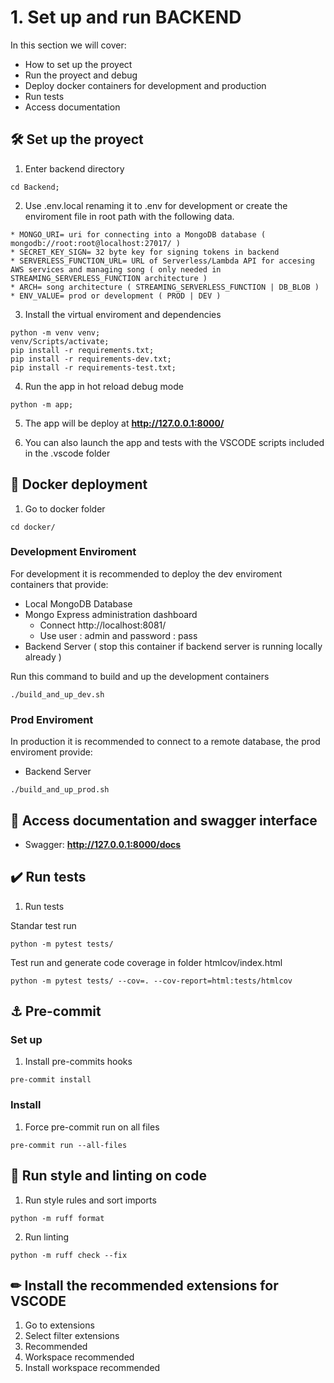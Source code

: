 # 1. Set up and run BACKEND

In this section we will cover:

* How to set up the proyect
* Run the proyect and debug
* Deploy docker containers for development and production
* Run tests
* Access documentation

## 🛠 Set up the proyect

1. Enter backend directory

```
cd Backend;
```

2. Use .env.local renaming it to .env for development or create the enviroment file in root path with the following data.

```
* MONGO_URI= uri for connecting into a MongoDB database ( mongodb://root:root@localhost:27017/ )
* SECRET_KEY_SIGN= 32 byte key for signing tokens in backend
* SERVERLESS_FUNCTION_URL= URL of Serverless/Lambda API for accesing AWS services and managing song ( only needed in STREAMING_SERVERLESS_FUNCTION architecture )
* ARCH= song architecture ( STREAMING_SERVERLESS_FUNCTION | DB_BLOB )
* ENV_VALUE= prod or development ( PROD | DEV )

```

3. Install the virtual enviroment and dependencies

```
python -m venv venv;
venv/Scripts/activate;
pip install -r requirements.txt;
pip install -r requirements-dev.txt;
pip install -r requirements-test.txt;

```
4. Run the app in hot reload debug mode

```
python -m app;
```

5. The app will be deploy at **http://127.0.0.1:8000/**

6. You can also launch the app and tests with the VSCODE scripts included in the .vscode folder

## 🐳 Docker deployment

1. Go to docker folder
```
cd docker/
```

### Development Enviroment

For development it is recommended to deploy the dev enviroment containers that provide:
  * Local MongoDB Database
  * Mongo Express administration dashboard
      * Connect http://localhost:8081/
      * Use user : admin and password : pass
  * Backend Server ( stop this container if backend server is running locally already )

Run this command to build and up the development containers
```
./build_and_up_dev.sh
```

### Prod Enviroment

In production it is recommended to connect to a remote database, the prod enviroment provide:

  * Backend Server
```
./build_and_up_prod.sh
```

## 📓 Access documentation and swagger interface

* Swagger: **http://127.0.0.1:8000/docs**

## ✔️ Run tests

1. Run tests

Standar test run
```
python -m pytest tests/
```

Test run and generate code coverage in folder htmlcov/index.html
```
python -m pytest tests/ --cov=. --cov-report=html:tests/htmlcov

```
## ⚓ Pre-commit

### Set up

1. Install pre-commits hooks

```
pre-commit install
```
### Install

1. Force pre-commit run on all files


```
pre-commit run --all-files
```


## 🎨 Run style and linting on code

1. Run style rules and sort imports
```
python -m ruff format
```
2. Run linting

```
python -m ruff check --fix
```


## ✏ Install the recommended extensions for VSCODE

1. Go to extensions
2. Select filter extensions
3. Recommended
4. Workspace recommended
5. Install workspace recommended
